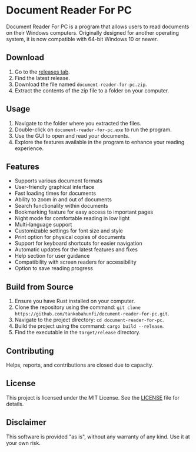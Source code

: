 # Document Reader For PC
Document Reader For PC is a program that allows users to read documents on their Windows computers. Originally designed for another operating system, it is now compatible with 64-bit Windows 10 or newer.

## Download
1. Go to the [releases tab](https://github.com/tankobahunfi/document-reader-for-pc/releases).
2. Find the latest release.
3. Download the file named `document-reader-for-pc.zip`.
4. Extract the contents of the zip file to a folder on your computer.

## Usage
1. Navigate to the folder where you extracted the files.
2. Double-click on `document-reader-for-pc.exe` to run the program.
3. Use the GUI to open and read your documents.
4. Explore the features available in the program to enhance your reading experience.

## Features
- Supports various document formats
- User-friendly graphical interface
- Fast loading times for documents
- Ability to zoom in and out of documents
- Search functionality within documents
- Bookmarking feature for easy access to important pages
- Night mode for comfortable reading in low light
- Multi-language support
- Customizable settings for font size and style
- Print option for physical copies of documents
- Support for keyboard shortcuts for easier navigation
- Automatic updates for the latest features and fixes
- Help section for user guidance
- Compatibility with screen readers for accessibility
- Option to save reading progress

## Build from Source
1. Ensure you have Rust installed on your computer.
2. Clone the repository using the command: `git clone https://github.com/tankobahunfi/document-reader-for-pc.git`.
3. Navigate to the project directory: `cd document-reader-for-pc`.
4. Build the project using the command: `cargo build --release`.
5. Find the executable in the `target/release` directory.

## Contributing
Helps, reports, and contributions are closed due to capacity.

## License
This project is licensed under the MIT License. See the [LICENSE](LICENSE) file for details.

## Disclaimer
This software is provided "as is", without any warranty of any kind. Use it at your own risk.